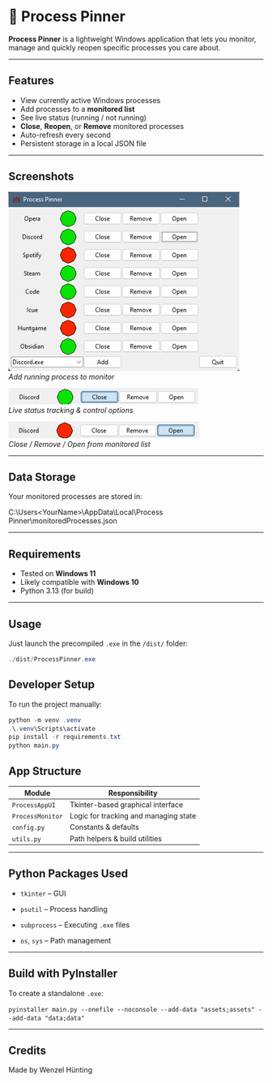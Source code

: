 # 🧩 Process Pinner

**Process Pinner** is a lightweight Windows application that lets you monitor, manage and quickly reopen specific processes you care about.

---

##  Features

- View currently active Windows processes
- Add processes to a **monitored list**
- See live status (running / not running)
- **Close**, **Reopen**, or **Remove** monitored processes
- Auto-refresh every second
- Persistent storage in a local JSON file

---

##  Screenshots

![Main view](assets/screenshot1.png)  
_Add running process to monitor_

![Status view](assets/screenshot2.png)  
_Live status tracking & control options_

![Action buttons](assets/screenshot3.png)  
_Close / Remove / Open from monitored list_

---

##  Data Storage

Your monitored processes are stored in:

C:\Users\<YourName>\AppData\Local\Process Pinner\monitoredProcesses.json

---

##  Requirements

- Tested on **Windows 11**
- Likely compatible with **Windows 10**
- Python 3.13 (for build)

---

##  Usage

Just launch the precompiled `.exe` in the `/dist/` folder:

```Powershell
./dist/ProcessPinner.exe
```


## Developer Setup

To run the project manually:
```Powershell
python -m venv .venv
.\.venv\Scripts\activate
pip install -r requirements.txt
python main.py
```

## App Structure

|Module|Responsibility|
|---|---|
|`ProcessAppUI`|Tkinter-based graphical interface|
|`ProcessMonitor`|Logic for tracking and managing state|
|`config.py`|Constants & defaults|
|`utils.py`|Path helpers & build utilities|

---

##  Python Packages Used

- `tkinter` – GUI
    
- `psutil` – Process handling
    
- `subprocess` – Executing `.exe` files
    
- `os`, `sys` – Path management
    

---

##  Build with PyInstaller

To create a standalone `.exe`:

`pyinstaller main.py --onefile --noconsole --add-data "assets;assets" --add-data "data;data"`

---

##  Credits

Made by Wenzel Hünting 